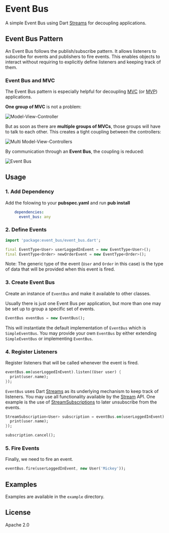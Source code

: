 Event Bus
================

A simple Event Bus using Dart [Streams](http://api.dartlang.org/docs/releases/latest/dart_async/Stream.html) 
for decoupling applications.

## Event Bus Pattern ##
An Event Bus follows the publish/subscribe pattern. It allows listeners to 
subscribe for events and publishers to fire events. This enables objects to
interact without requiring to explicitly define listeners and keeping track of
them.

### Event Bus and MVC ###
The Event Bus pattern is especially helpful for decoupling [MVC](http://wikipedia.org/wiki/Model_View_Controller) 
(or [MVP](http://wikipedia.org/wiki/Model_View_Presenter)) applications.

**One group of MVC** is not a problem:

![Model-View-Controller](https://raw.github.com/marcojakob/dart-event-bus/master/doc/mvc.png)

But as soon as there are **multiple groups of MVCs**, those groups will have to talk
to each other. This creates a tight coupling between the controllers:

![Multi Model-View-Controllers](https://raw.github.com/marcojakob/dart-event-bus/master/doc/mvc-multi.png)

By communication through an **Event Bus**, the coupling is reduced:

![Event Bus](https://raw.github.com/marcojakob/dart-event-bus/master/doc/event-bus.png)


## Usage ##

### 1. Add Dependency ###
Add the folowing to your **pubspec.yaml** and run **pub install**
```yaml
	dependencies:
	  event_bus: any
```

### 2. Define Events ###
```dart
import 'package:event_bus/event_bus.dart';

final EventType<User> userLoggedInEvent = new EventType<User>();
final EventType<Order> newOrderEvent = new EventType<Order>();
```

Note: The generic type of the event (`User` and `Order` in this case) is the 
type of data that will be provided when this event is fired.

### 3. Create Event Bus ###
Create an instance of `EventBus` and make it available to other classes.

Usually there is just one Event Bus per application, but more than one may be 
set up to group a specific set of events.

```dart
EventBus eventBus = new EventBus();
```

This will instantiate the default implementation of `EventBus` which is
`SimpleEventBus`. You may provide your own `EventBus` by either extending 
`SimpleEventBus` or implementing `EventBus`.

### 4. Register Listeners ###
Register listeners that will be called whenever the event is fired.
```dart
eventBus.on(userLoggedInEvent).listen((User user) {
  print(user.name);	
});
```

`EventBus` uses Dart [Streams](http://api.dartlang.org/docs/releases/latest/dart_async/Stream.html)
as its underlying mechanism to keep track of listeners. You may use all 
functionality available by the [Stream](http://api.dartlang.org/docs/releases/latest/dart_async/Stream.html)
API. One example is the use of [StreamSubscriptions](http://api.dartlang.org/docs/releases/latest/dart_async/StreamSubscription.html)
to later unsubscribe from the events.

```dart
StreamSubscription<User> subscription = eventBus.on(userLoggedInEvent).listen((User user) {
  print(user.name);	
});

subscription.cancel();
```

### 5. Fire Events ###
Finally, we need to fire an event.

```dart
eventBus.fire(userLoggedInEvent, new User('Mickey'));
```

## Examples ##
Examples are available in the `example` directory.


## License ##
Apache 2.0



























